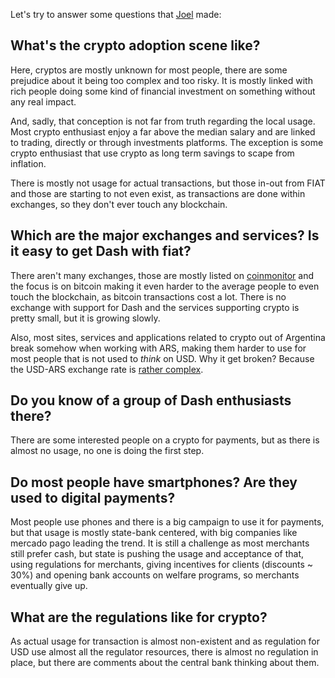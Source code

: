 ---
---

Let's try to answer some questions that [Joel][jv] made:

## What's the crypto adoption scene like?

Here, cryptos are mostly unknown for most people, there are some prejudice
about it being too complex and too risky. It is mostly linked with rich people
doing some kind of financial investment on something without any real impact.

And, sadly, that conception is not far from truth regarding the local usage.
Most crypto enthusiast enjoy a far above the median salary and are linked to
trading, directly or through investments platforms. The exception is some
crypto enthusiast that use crypto as long term savings to scape from inflation.

There is mostly not usage for actual transactions, but those in-out from FIAT
and those are starting to not even exist, as transactions are done within
exchanges, so they don't ever touch any blockchain.

## Which are the major exchanges and services? Is it easy to get Dash with fiat?

There aren't many exchanges, those are mostly listed on [coinmonitor][cm] and
the focus is on bitcoin making it even harder to the average people to even
touch the blockchain, as bitcoin transactions cost a lot. There is no exchange
with support for Dash and the services supporting crypto is pretty small, but
it is growing slowly.

Also, most sites, services and applications related to crypto out of Argentina
break somehow when working with ARS, making them harder to use for most people
that is not used to _think_ on USD. Why it get broken? Because the USD-ARS
exchange rate is [rather complex][dolar].

## Do you know of a group of Dash enthusiasts there?

There are some interested people on a crypto for payments, but as there is
almost no usage, no one is doing the first step.

## Do most people have smartphones? Are they used to digital payments?

Most people use phones and there is a big campaign to use it for payments, but
that usage is mostly state-bank centered, with big companies like mercado pago
leading the trend. It is still a challenge as most merchants still prefer cash,
but state is pushing the usage and acceptance of that, using regulations for
merchants, giving incentives for clients (discounts ~ 30%) and opening bank
accounts on welfare programs, so merchants eventually give up.

## What are the regulations like for crypto?

As actual usage for transaction is almost non-existent and as regulation for
USD use almost all the regulator resources, there is almost no regulation in
place, but there are comments about the central bank thinking about them.

[jv]: https://cointr.ee/thedesertlynx
[cm]: https://www.coinmonitor.info/
[dolar]: https://www.ambito.com/contenidos/dolar.html "Dolar on news (spanish)"
